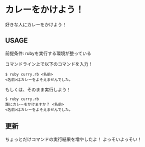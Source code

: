 # カレーをかけよう！

好きな人にカレーをかけよう！

## USAGE

前提条件: rubyを実行する環境が整っている

コマンドライン上で以下のコマンドを入力！

```
$ ruby curry.rb <名前>
<名前>はカレーをよそえませんでした。
```

もしくは、そのまま実行しよう！

```
$ ruby curry.rb
誰にカレーをかけますか？ <名前>
<名前>はカレーをよそえませんでした。
```

## 更新
ちょっとだけコマンドの実行結果を増やしたよ！
よっそいよっそい！
